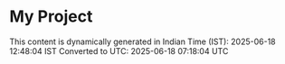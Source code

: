 # My Project

This content is dynamically generated in Indian Time (IST): 2025-06-18 12:48:04 IST
Converted to UTC: 2025-06-18 07:18:04 UTC
